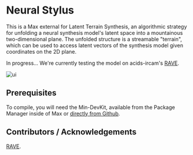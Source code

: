 # Neural Stylus  

This is a Max external for Latent Terrain Synthesis, an algorithmic strategy for unfolding a neural synthesis model's latent space into a mountainous two-dimensional plane. The unfolded structure is a streamable "terrain", which can be used to access latent vectors of the synthesis model given coordinates on the 2D plane.

In progress... We're currently testing the model on acids-ircam's [RAVE](https://github.com/acids-ircam/nn_tilde).

![ui](https://github.com/user-attachments/assets/d719be81-e91a-4822-b8fa-486ad6dc1d36)


## Prerequisites


To compile, you will need the Min-DevKit, available from the Package Manager inside of Max or [directly from Github](https://github.com/Cycling74/min-devkit).


## Contributors / Acknowledgements

[RAVE](https://github.com/acids-ircam/nn_tilde).


